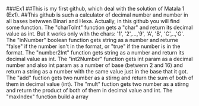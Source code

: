 ###Ex1
##This is my first github, which deal with the solution of Matala 1 (Ex1).
##This github is such a calculator of decimal number and number in all bases betwwen Binari and Hexa.
Actually, in this github you will find some function.
The "charToInt" function gets a "char" and return its decimal value as int. But it works only with the chars: '1', '2',...,'9', 'A', 'B', 'C',..,'G'.
The "inNumber" boolean function gets string as a number and returne "false" if the number isn't in the format, or "true" if the number is in the format.
The "number2Int" function gets string as a number and return its decimal value as int.
The "int2Number" function gets int param as a decimal number and also int param as a number of base (betwenn 2 and 16) and return a string as a number with the same value just in the base that it got.
The "add" fuction gets two number as a stirng and return the sum of both of them in decimal value (int).
The "mult" fuction gets two number as a stirng and return the product of both of them in decimal value and int.
The "maxIndex" function build a array
